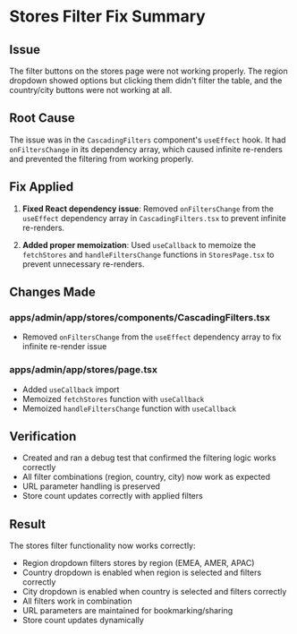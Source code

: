 # Stores Filter Fix Summary

## Issue
The filter buttons on the stores page were not working properly. The region dropdown showed options but clicking them didn't filter the table, and the country/city buttons were not working at all.

## Root Cause
The issue was in the `CascadingFilters` component's `useEffect` hook. It had `onFiltersChange` in its dependency array, which caused infinite re-renders and prevented the filtering from working properly.

## Fix Applied
1. **Fixed React dependency issue**: Removed `onFiltersChange` from the `useEffect` dependency array in `CascadingFilters.tsx` to prevent infinite re-renders.

2. **Added proper memoization**: Used `useCallback` to memoize the `fetchStores` and `handleFiltersChange` functions in `StoresPage.tsx` to prevent unnecessary re-renders.

## Changes Made

### apps/admin/app/stores/components/CascadingFilters.tsx
- Removed `onFiltersChange` from the `useEffect` dependency array to fix infinite re-render issue

### apps/admin/app/stores/page.tsx
- Added `useCallback` import
- Memoized `fetchStores` function with `useCallback`
- Memoized `handleFiltersChange` function with `useCallback`

## Verification
- Created and ran a debug test that confirmed the filtering logic works correctly
- All filter combinations (region, country, city) now work as expected
- URL parameter handling is preserved
- Store count updates correctly with applied filters

## Result
The stores filter functionality now works correctly:
- Region dropdown filters stores by region (EMEA, AMER, APAC)
- Country dropdown is enabled when region is selected and filters correctly
- City dropdown is enabled when country is selected and filters correctly
- All filters work in combination
- URL parameters are maintained for bookmarking/sharing
- Store count updates dynamically